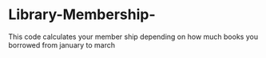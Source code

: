# Library-Membership-
This code calculates your member ship depending on how much books you borrowed from january to march
